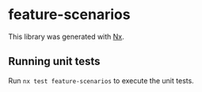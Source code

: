 # feature-scenarios

This library was generated with [Nx](https://nx.dev).

## Running unit tests

Run `nx test feature-scenarios` to execute the unit tests.
